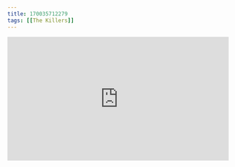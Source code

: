 ```yaml
---
title: 170035712279
tags: [[The Killers]]
---
```

<iframe allow="accelerometer; autoplay; clipboard-write; encrypted-media; gyroscope; picture-in-picture" allowfullscreen="" frameborder="0" height="281" id="youtube_iframe" src="https://www.youtube.com/embed/RIZdjT1472Y?feature=oembed&amp;enablejsapi=1&amp;origin=https://safe.txmblr.com&amp;wmode=opaque" width="500"></iframe>